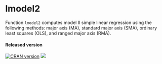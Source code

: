 # lmodel2

Function `lmodel2` computes model II simple linear regression
using the following methods: major axis (MA), standard major axis
(SMA), ordinary least squares (OLS), and ranged major axis
(RMA). 

#### Released version
[![CRAN version](http://www.r-pkg.org/badges/version/lmodel2)](http://cran.rstudio.com/web/packages/lmodel2/index.html) [![](http://cranlogs.r-pkg.org/badges/grand-total/lmodel2)](http://cran.rstudio.com/web/packages/lmodel2/index.html)

